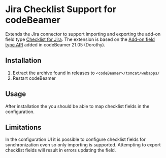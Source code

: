 # Jira Checklist Support for codeBeamer
Extends the Jira connector to support importing and exporting the add-on field type [Checklist for Jira](https://marketplace.atlassian.com/apps/1211562/checklist-for-jira).
The extension is based on the [Add-on field type API](https://codebeamer.com/cb/wiki/13348438) added in codeBeamer 21.05 (Dorothy).

## Installation
1. Extract the archive found in releases to `<codeBeamer>/tomcat/webapps/`
2. Restart codeBeamer

## Usage
After installation the you should be able to map checklist fields in the configuration.

## Limitations
In the configuration UI it is possible to configure checklist fields for synchronization even so only importing is supported.
Attempting to export checklist fields will result in errors updating the field.
